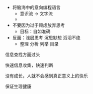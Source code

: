- 将脑海中的意向编程语言
  - 意识流 -> 文字流
  - 
- 不要因为过于顾虑放弃思考
  - 目标：自如准确
- 反面：浅层思考 沉思默想 滔滔不绝
  - 整理 分析 列举 目录

信息查找方面过头

快速信息收集，快速判断





没有成长，人就不会感到真正意义上的快乐

保证生理健康

